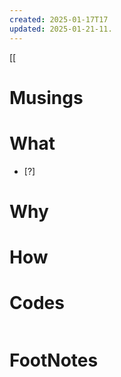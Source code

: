 ```yaml
---
created: 2025-01-17T17
updated: 2025-01-21-11.
---
```

[[

# Musings



# What
- [?] 


# Why



# How



# Codes

```python

```



# FootNotes